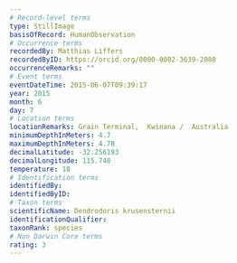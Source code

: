 ```yaml
---
# Record-level terms
type: StillImage
basisOfRecord: HumanObservation
# Occurrence terms
recordedBy: Matthias Liffers
recordedByID: https://orcid.org/0000-0002-3639-2080
occurrenceRemarks: ""
# Event terms
eventDateTime: 2015-06-07T09:39:17
year: 2015
month: 6
day: 7
# Location terms
locationRemarks: Grain Terminal,  Kwinana /  Australia
minimumDepthInMeters: 4.7
maximumDepthInMeters: 4.78
decimalLatitude: -32.256193
decimalLongitude: 115.748
temperature: 18
# Identification terms
identifiedBy: 
identifiedByID: 
# Taxon terms
scientificName: Dendrodoris krusensternii
identificationQualifier: 
taxonRank: species
# Non Darwin Core terms
rating: 3
---
```

